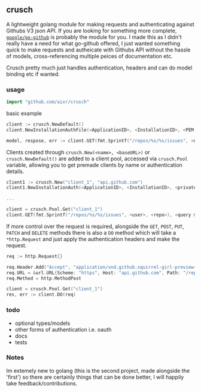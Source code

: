 ## crusch

A lightweight golang module for making requests and authenticating against Githubs V3 json API. If you are looking for something more complete, [`google/go-github`](https://github.com/google/go-github) is probably the module for you. I made this as I didn't really have a need for what go-github offered, I just wanted something quick to make requests and autheicate with Githubs API without the hassle of models, cross-referencing multiple peices of documentation etc. 

Crusch pretty much just handles authentication, headers and can do model binding etc if wanted.

### usage

```go
import "github.com/aixr/crusch"
```

basic example
```go
client := crusch.NewDefault()
client.NewInstallationAuthFile(<ApplicationID>, <InstallationID>, <PEM keyfile location>)

model, respose, err := client.GET(fmt.Sprintf("/repos/%s/%s/issues", <user>, <repo>), <query model>, <binding model>)
```

Clients created through `crusch.New(<name>, <baseURL>)` or `crusch.NewDefault()` are added to a client pool, accessed via `crusch.Pool` variable, allowing you to get premade clients by name or authentication details.
```go
client1 := crusch.New("client_1", "api.github.com")
client1.NewInstallationAuth(<ApplicationID>, <InstallationID>, <private key>)

...

client = crusch.Pool.Get("client_1")
client.GET(fmt.Sprintf("/repos/%s/%s/issues", <user>, <repo>), <query model>, <binding model>)
```

If more control over the request is required, alongside the `GET`, `POST`, `PUT`, `PATCH` and `DELETE` methods there is also a `DO` method which will take a `*http.Request` and just apply the authentication headers and make the request.
```go
req := http.Request{}

req.Header.Add("Accept", "application/vnd.github.squirrel-girl-preview+json")
req.URL = &url.URL{Scheme: "https", Host: "api.github.com", Path: "/repos/:owner/<repo>/comments/<comment_id>/reactions"}
req.Method = http.MethodPost

client = crusch.Pool.Get("client_1")
res, err := client.DO(req)
```

### todo
- optional types/models
- other forms of authentication i.e. oauth
- docs
- tests

### Notes
Im extemely new to golang (this is the second project, made alongside the 'first') so there are certainly things that can be done better, I will happily take feedback/contributions.
